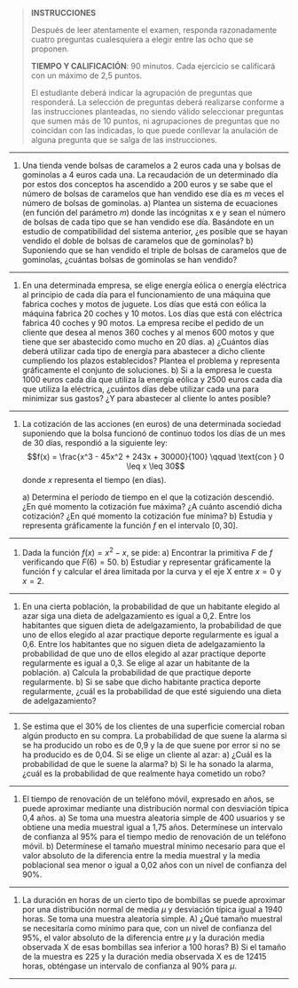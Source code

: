 > **INSTRUCCIONES**
>
> Después de leer atentamente el examen, responda razonadamente
> cuatro preguntas cualesquiera a elegir entre las ocho que se proponen.
> 
> **TIEMPO Y CALIFICACIÓN**: 90 minutos. Cada ejercicio se calificará
> con un máximo de 2,5 puntos.
> 
> El estudiante deberá indicar la agrupación de preguntas que responderá.
> La selección de preguntas deberá realizarse conforme a las instrucciones
> planteadas, no siendo válido seleccionar preguntas que sumen más de
> 10 puntos, ni agrupaciones de preguntas que no coincidan con las 
> indicadas, lo que puede conllevar la anulación de alguna
> pregunta que se salga de las instrucciones.

---------------

1.  Una tienda vende bolsas de caramelos a 2 euros cada una
    y bolsas de gominolas a 4 euros cada una. La recaudación de
    un determinado día por estos dos conceptos ha ascendido a
    200 euros y se sabe que el número de bolsas de caramelos
    que han vendido ese día es $m$ veces el número de bolsas
    de gominolas.
    a)  Plantea un sistema de ecuaciones (en función del parámetro $m$)
        donde las incógnitas x e y sean el número de bolsas de cada tipo
        que se han vendido ese día. Basándote en un estudio de compatibilidad del sistema anterior, ¿es posible que se
        hayan vendido el doble de bolsas de caramelos que de gominolas?
    b)  Suponiendo que se han vendido el triple de bolsas de
        caramelos que de gominolas, ¿cuántas bolsas de gominolas se
        han vendido?

---------------

1.  En una determinada empresa, se elige energía eólica o energía
    eléctrica al principio de cada día para el funcionamiento
    de una máquina que fabrica coches y motos de juguete.
    Los días que está con eólica la máquina fabrica 20 coches y 10
    motos. Los días que está con eléctrica fabrica 40 coches y
    90 motos. La empresa recibe el pedido de un cliente que
    desea al menos 360 coches y al menos 600 motos y que
    tiene que ser abastecido como mucho en 20 días.
    a)  ¿Cuántos días deberá utilizar cada tipo de energía
        para abastecer a dicho cliente cumpliendo los plazos
        establecidos? Plantea el problema y representa gráficamente
        el conjunto de soluciones.
    b)  Si a la empresa le cuesta 1000 euros cada día que
        utiliza la energía eólica y 2500 euros cada día que
        utiliza la eléctrica, ¿cuántos días debe utilizar
        cada una para minimizar sus gastos? ¿Y para abastecer
        al cliente lo antes posible?

---------------

1.  La cotización de las acciones (en euros) de una
    determinada sociedad suponiendo que la bolsa funcionó de continuo
    todos los días de un mes de 30 días, respondió a la siguiente ley:
    $$f(x) = \frac{x^3 - 45x^2 + 243x + 30000}{100} \qquad \text{con } 0 \leq x \leq 30$$
    donde $x$ representa el tiempo (en días).

    a)  Determina el período de tiempo en el que la
        cotización descendió. ¿En qué momento la cotización fue máxima?
        ¿A cuánto ascendió dicha cotización? ¿En qué momento la
        cotización fue mínima?
    b)  Estudia y representa gráficamente la función
        $f$ en el intervalo $[0,30]$.

---------------

1.  Dada la función $f(x) = x^2 - x$, se pide:
    a)  Encontrar la primitiva $F$ de $f$ verificando que $F(6) = 50$.
    b)  Estudiar y representar gráficamente la función f y calcular el
        área limitada por la curva y el eje X entre $x = 0$ y $x = 2$.

---------------

1.  En una cierta población, la probabilidad de que un habitante
    elegido al azar siga una dieta de adelgazamiento es igual a 0,2.
    Entre los habitantes que siguen dieta de adelgazamiento, la
    probabilidad de que uno de ellos elegido al azar practique
    deporte regularmente es igual a 0,6. Entre los habitantes
    que no siguen dieta de adelgazamiento la probabilidad de
    que uno de ellos elegido al azar practique deporte regularmente es igual a 0,3. Se elige al azar un habitante de la población.
    a)  Calcula la probabilidad de que practique deporte regularmente.
    b)  Si se sabe que dicho habitante practica deporte
        regularmente, ¿cuál es la probabilidad de que esté
        siguiendo una dieta de adelgazamiento?

---------------

1.  Se estima que el 30% de los clientes de una superficie
    comercial roban algún producto en su compra. La probabilidad
    de que suene la alarma si se ha producido un robo es de 0,9
    y la de que suene por error si no se ha producido es de 0,04.
    Si se elige un cliente al azar:
    a)  ¿Cuál es la probabilidad de que le suene la alarma?
    b)  Si le ha sonado la alarma, ¿cuál es la probabilidad
        de que realmente haya cometido un robo?

---------------

1.  El tiempo de renovación de un teléfono móvil, expresado en años,
    se puede aproximar mediante una distribución normal con desviación 
    típica 0,4 años.
    a)  Se toma una muestra aleatoria simple de 400 usuarios y se
        obtiene una media muestral igual a 1,75 años. Determínese un intervalo de confianza al 95% para el tiempo medio de renovación de un teléfono móvil.
    b)  Determínese el tamaño muestral mínimo necesario para
        que el valor absoluto de la diferencia entre la media
        muestral y la media poblacional sea menor o igual a 0,02 años con un nivel de confianza del 90%.

---------------

1.  La duración en horas de un cierto tipo de bombillas se puede
    aproximar por una distribución normal de media $\mu$ y
    desviación típica igual a 1940 horas. Se toma una muestra
    aleatoria simple.
    A)  ¿Qué tamaño muestral se necesitaría como mínimo para que,
        con un nivel de confianza del 95%, el valor absoluto de
        la diferencia entre $\mu$ y la duración media
        observada X de esas bombillas sea inferior a 100 horas?
    B)  Si el tamaño de la muestra es 225 y la duración media
        observada X es de 12415 horas, obténgase un intervalo
        de confianza al 90% para $\mu$.

---------------